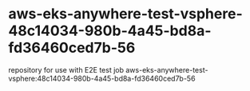 # aws-eks-anywhere-test-vsphere-48c14034-980b-4a45-bd8a-fd36460ced7b-56
repository for use with E2E test job aws-eks-anywhere-test-vsphere:48c14034-980b-4a45-bd8a-fd36460ced7b-56
